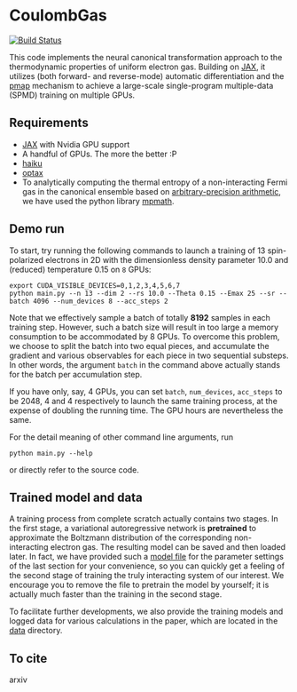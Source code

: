 # CoulombGas

[![Build Status](https://github.com/fermiflow/CoulombGas/actions/workflows/tests.yml/badge.svg)](https://github.com/fermiflow/CoulombGas/actions)

This code implements the neural canonical transformation approach to the thermodynamic properties of uniform electron gas. Building on [JAX](https://github.com/google/jax), it utilizes (both forward- and reverse-mode) automatic differentiation and the [pmap](https://jax.readthedocs.io/en/latest/jax.html#parallelization-pmap) mechanism to achieve a large-scale single-program multiple-data (SPMD) training on multiple GPUs.

## Requirements

- [JAX](https://github.com/google/jax) with Nvidia GPU support
- A handful of GPUs. The more the better :P
- [haiku](https://github.com/deepmind/dm-haiku)
- [optax](https://github.com/deepmind/optax)
- To analytically computing the thermal entropy of a non-interacting Fermi gas in the canonical ensemble based on [arbitrary-precision arithmetic](https://en.wikipedia.org/wiki/Arbitrary-precision_arithmetic), we have used the python library [mpmath](https://mpmath.org).

## Demo run

To start, try running the following commands to launch a training of 13 spin-polarized electrons in 2D with the dimensionless density parameter 10.0 and (reduced) temperature 0.15 on `8` GPUs:

```shell
export CUDA_VISIBLE_DEVICES=0,1,2,3,4,5,6,7
python main.py --n 13 --dim 2 --rs 10.0 --Theta 0.15 --Emax 25 --sr --batch 4096 --num_devices 8 --acc_steps 2
```

Note that we effectively sample a batch of totally **8192** samples in each training step. However, such a batch size will result in too large a memory consumption to be accommodated by 8 GPUs. To overcome this problem, we choose to split the batch into two equal pieces, and accumulate the gradient and various observables for each piece in two sequential substeps. In other words, the argument `batch` in the command above actually stands for the batch per accumulation step.

If you have only, say, 4 GPUs, you can set `batch`, `num_devices`, `acc_steps` to be 2048, 4 and 4 respectively to launch the same training process, at the expense of doubling the running time. The GPU hours are nevertheless the same.

For the detail meaning of other command line arguments, run

```shell
python main.py --help
```

or directly refer to the source code.

## Trained model and data

A training process from complete scratch actually contains two stages. In the first stage, a variational autoregressive network is **pretrained** to approximate the Boltzmann distribution of the corresponding non-interacting electron gas. The resulting model can be saved and then loaded later. In fact, we have provided such a [model file](https://github.com/fermiflow/CoulombGas/blob/master/data/freefermion/pretraining/n_13_dim_2_Theta_0.150000_Emax_25/nlayers_2_modelsize_16_nheads_4_nhidden_32_damping_0.00100_maxnorm_0.00100_batch_8192/params_van.pkl) for the parameter settings of the last section for your convenience, so you can quickly get a feeling of the second stage of training the truly interacting system of our interest. We encourage you to remove the file to pretrain the model by yourself; it is actually much faster than the training in the second stage.

To facilitate further developments, we also provide the training models and logged data for various calculations in the paper, which are located in the [data](https://github.com/fermiflow/CoulombGas/tree/master/data) directory.

## To cite

arxiv
